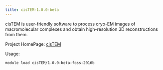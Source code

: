 ```yaml
---
title: cisTEM-1.0.0-beta
---
```

cisTEM is user-friendly software to process cryo-EM images of macromolecular complexes and obtain high-resolution 3D reconstructions from them.

Project HomePage: [cisTEM](https://cistem.org/)

Usage:
```
module load cisTEM/1.0.0-beta-foss-2016b
```
